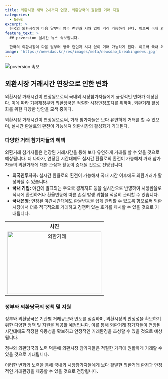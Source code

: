 ```yaml
---
title: 외환시장 새벽 2시까지 연장, 외환당국의 원활한 거래 지원
categories:
  - News
excerpt: >
  한국의 외환시장이 다음 달부터 영국 런던과 시차 없이 거래 가능하게 된다. 이로써 국내 외환거래시장의 확장으로 국내외 시장참가자들에게 실시간 거래가 가능해진다. 이에 따라 외환당국은 유동성을 유지하고 안정적인 외환거래를 지원하기 위해 다양한 조치를 취할 것으로 전해졌다. 또한, 외환시장 참가기관들은 연장된 거래시간에 대응하기 위해 야간데스크를 운영하고, 규제 및 규정 개선을 추진할 예정이다. 이러한 변화로 인해 국내외 투자자들은 미 달러화를 원화로 환전하거나 해외 자본시장에 쉽게 접근할 수 있게 될 것으로 보인다.
feature_text: >
  ## pcversion 실시간 뉴스 속보입니다.

  한국의 외환시장이 다음 달부터 영국 런던과 시차 없이 거래 가능하게 된다. 이로써 국내 외환거래시장의 확장으로 국내외 시장참가자들에게 실시간 거래가 가능해진다. 이에 따라 외환당국은 유동성을 유지하고 안정적인 외환거래를 지원하기 위해 다양한 조치를 취할 것으로 전해졌다. 또한, 외환시장 참가기관들은 연장된 거래시간에 대응하기 위해 야간데스크를 운영하고, 규제 및 규정 개선을 추진할 예정이다. 이러한 변화로 인해 국내외 투자자들은 미 달러화를 원화로 환전하거나 해외 자본시장에 쉽게 접근할 수 있게 될 것으로 보인다.
image: 'https://newsdao.kr/res/images/meta/newsdao_breakingnews.jpg'
---
```


<p><img src="https://newsdao.kr/res/images/meta/newsdao_breakingnews.jpg" alt="pcversion 속보" /></p>

<h2 data-ke-size="size26">외환시장 거래시간 연장으로 인한 변화</h2>

<p>외환시장 거래시간이 연장됨으로써 국내외 시장참가자들에게 긍정적인 변화가 예상된다. 이에 따라 기획재정부와 외환당국은 적절한 시장안정조치를 취하며, 외환거래 활성화를 위한 다양한 방안을 모색 중이다.</p>

<p data-ke-size="size16">외환시장 거래시간이 연장됨으로써, 거래 참가자들은 보다 유연하게 거래를 할 수 있으며, 실시간 환율로의 환전이 가능해져 외환시장의 활성화가 기대된다.</p>

<h3 data-ke-size="size24">다양한 거래 참가자들의 혜택</h3>

<p>외환거래 참가자들은 연장된 거래시간을 통해 보다 유연하게 거래를 할 수 있을 것으로 예상됩니다. 더 나아가, 연장된 시간대에도 실시간 환율로의 환전이 가능해져 거래 참가자들의 외환거래에 대한 관심과 활동이 증대될 것으로 전망됩니다.</p>

<ul>
  <li><b>외국인투자자:</b> 실시간 환율로의 환전이 가능해져 국내 시간 이후에도 외환거래가 활성화될 수 있습니다.</li>
  <li><b>국내 기업:</b> 야간에 발표되는 주요국 경제지표 등을 실시간으로 반영하여 시장환율로 적시에 환전하거나 환율변동에 따른 손실 발생 위험을 적절히 관리할 수 있습니다.</li>
  <li><b>국내은행:</b> 연장된 야간시간대에도 환율변동을 쉽게 관리할 수 있도록 함으로써 외환시장에서 더욱 적극적으로 거래하고 경쟁력 있는 호가를 제시할 수 있을 것으로 기대됩니다.</li>
</ul>

<table>
  <tr>
    <td style="text-align: center; height: 17px;"><b>사진</b></td>
  </tr>
  <tr>
    <td style="text-align: center;"><img src="image.jpg" alt="외환거래" width="300" height="200"></td>
  </tr>
</table>

<h3 data-ke-size="size24">정부와 외환당국의 정책 및 지원</h3>

<p>정부와 외환당국은 기관별 거래규모와 빈도를 점검하며, 외환시장의 안정성을 확보하기 위한 다양한 정책 및 지원을 제공할 예정입니다. 이를 통해 외환거래 참가자들이 연장된 시간대에도 적정한 유동성을 확보하고 안정적인 거래환경을 조성할 수 있을 것으로 예상됩니다.</p>

<p data-ke-size="size16">정부와 외환당국의 노력 덕분에 외환시장 참가자들은 적절한 가격에 원활하게 거래할 수 있을 것으로 기대됩니다.</p>

<p>이러한 변화와 노력을 통해 국내외 시장참가자들에게 보다 활발한 외환거래 환경과 안정적인 거래환경을 제공할 수 있을 것으로 전망됩니다.</p>

